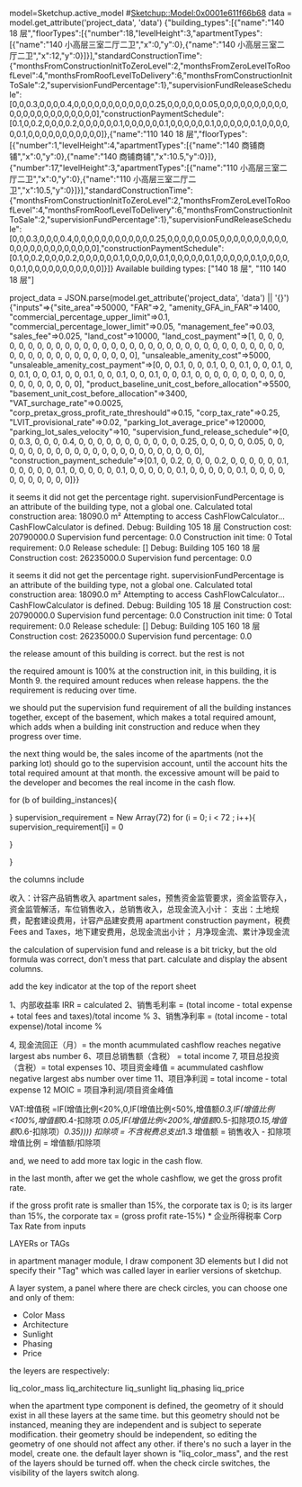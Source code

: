 model=Sketchup.active_model
#<Sketchup::Model:0x0001e611f66b68>
data = model.get_attribute('project_data', 'data')
{"building_types":[{"name":"140 18 层","floorTypes":[{"number":18,"levelHeight":3,"apartmentTypes":[{"name":"140 小高层三室二厅二卫","x":0,"y":0},{"name":"140 小高层三室二厅二卫","x":12,"y":0}]}],"standardConstructionTime":{"monthsFromConstructionInitToZeroLevel":2,"monthsFromZeroLevelToRoofLevel":4,"monthsFromRoofLevelToDelivery":6,"monthsFromConstructionInitToSale":2,"supervisionFundPercentage":1},"supervisionFundReleaseSchedule":[0,0,0.3,0,0,0,0.4,0,0,0,0,0,0,0,0,0,0,0,0.25,0,0,0,0,0,0.05,0,0,0,0,0,0,0,0,0,0,0,0,0,0,0,0,0,0,0,0,0,0,0],"constructionPaymentSchedule":[0.1,0,0.2,0,0,0,0.2,0,0,0,0,0,0.1,0,0,0,0,0,0.1,0,0,0,0,0,0.1,0,0,0,0,0,0.1,0,0,0,0,0,0.1,0,0,0,0,0,0,0,0,0,0,0]},{"name":"110 140 18 层","floorTypes":[{"number":1,"levelHeight":4,"apartmentTypes":[{"name":"140 商铺商铺","x":0,"y":0},{"name":"140 商铺商铺","x":10.5,"y":0}]},{"number":17,"levelHeight":3,"apartmentTypes":[{"name":"110 小高层三室二厅二卫","x":0,"y":0},{"name":"110 小高层三室二厅二卫","x":10.5,"y":0}]}],"standardConstructionTime":{"monthsFromConstructionInitToZeroLevel":2,"monthsFromZeroLevelToRoofLevel":4,"monthsFromRoofLevelToDelivery":6,"monthsFromConstructionInitToSale":2,"supervisionFundPercentage":1},"supervisionFundReleaseSchedule":[0,0,0.3,0,0,0,0.4,0,0,0,0,0,0,0,0,0,0,0,0.25,0,0,0,0,0,0.05,0,0,0,0,0,0,0,0,0,0,0,0,0,0,0,0,0,0,0,0,0,0,0],"constructionPaymentSchedule":[0.1,0,0.2,0,0,0,0.2,0,0,0,0,0,0.1,0,0,0,0,0,0.1,0,0,0,0,0,0.1,0,0,0,0,0,0.1,0,0,0,0,0,0.1,0,0,0,0,0,0,0,0,0,0,0]}]}
Available building types: ["140 18 层", "110 140 18 层"]

project_data = JSON.parse(model.get_attribute('project_data', 'data') || '{}')
{"inputs"=>{"site_area"=>50000, "FAR"=>2, "amenity_GFA_in_FAR"=>1400, "commercial_percentage_upper_limit"=>0.1, "commercial_percentage_lower_limit"=>0.05, "management_fee"=>0.03, "sales_fee"=>0.025, "land_cost"=>10000, "land_cost_payment"=>[1, 0, 0, 0, 0, 0, 0, 0, 0, 0, 0, 0, 0, 0, 0, 0, 0, 0, 0, 0, 0, 0, 0, 0, 0, 0, 0, 0, 0, 0, 0, 0, 0, 0, 0, 0, 0, 0, 0, 0, 0, 0, 0, 0, 0, 0, 0, 0], "unsaleable_amenity_cost"=>5000, "unsaleable_amenity_cost_payment"=>[0, 0, 0.1, 0, 0, 0.1, 0, 0, 0.1, 0, 0, 0.1, 0, 0, 0.1, 0, 0, 0.1, 0, 0, 0.1, 0, 0, 0.1, 0, 0, 0.1, 0, 0, 0.1, 0, 0, 0, 0, 0, 0, 0, 0, 0, 0, 0, 0, 0, 0, 0, 0, 0, 0], "product_baseline_unit_cost_before_allocation"=>5500, "basement_unit_cost_before_allocation"=>3400, "VAT_surchage_rate"=>0.0025, "corp_pretax_gross_profit_rate_threshould"=>0.15, "corp_tax_rate"=>0.25, "LVIT_provisional_rate"=>0.02, "parking_lot_average_price"=>120000, "parking_lot_sales_velocity"=>10, "supervision_fund_release_schedule"=>[0, 0, 0.3, 0, 0, 0, 0.4, 0, 0, 0, 0, 0, 0, 0, 0, 0, 0, 0, 0.25, 0, 0, 0, 0, 0, 0.05, 0, 0, 0, 0, 0, 0, 0, 0, 0, 0, 0, 0, 0, 0, 0, 0, 0, 0, 0, 0, 0, 0, 0], "construction_payment_schedule"=>[0.1, 0, 0.2, 0, 0, 0, 0.2, 0, 0, 0, 0, 0, 0.1, 0, 0, 0, 0, 0, 0.1, 0, 0, 0, 0, 0, 0.1, 0, 0, 0, 0, 0, 0.1, 0, 0, 0, 0, 0, 0.1, 0, 0, 0, 0, 0, 0, 0, 0, 0, 0, 0]}}

it seems it did not get the percentage right. supervisionFundPercentage is an attribute of the building type, not a global one. Calculated total construction area: 18090.0 m² Attempting to access CashFlowCalculator... CashFlowCalculator is defined. Debug: Building 105 18 层 Construction cost: 20790000.0 Supervision fund percentage: 0.0 Construction init time: 0 Total requirement: 0.0 Release schedule: [] Debug: Building 105 160 18 层 Construction cost: 26235000.0 Supervision fund percentage: 0.0

it seems it did not get the percentage right. supervisionFundPercentage is an attribute of the building type, not a global one. Calculated total construction area: 18090.0 m² Attempting to access CashFlowCalculator... CashFlowCalculator is defined. Debug: Building 105 18 层 Construction cost: 20790000.0 Supervision fund percentage: 0.0 Construction init time: 0 Total requirement: 0.0 Release schedule: [] Debug: Building 105 160 18 层 Construction cost: 26235000.0 Supervision fund percentage: 0.0

the release amount of this building is correct. but the rest is not

the required amount is 100% at the construction init, in this building, it is Month 9. the required amount reduces when release happens. the the requirement is reducing over time.

we should put the supervision fund requirement of all the building instances together, except of the basement, which makes a total required amount, which adds when a building init construction and reduce when they progress over time.

the next thing would be, the sales income of the apartments (not the parking lot) should go to the supervision account, until the account hits the total required amount at that month. the excessive amount will be paid to the developer and becomes the real income in the cash flow.

for (b of building_instances){

}
supervision_requirement = New Array(72)
for (i = 0; i < 72 ; i++){
supervision_requirement[i] = 0

}

}

the columns include

收入：计容产品销售收入 apartment sales，预售资金监管要求，资金监管存入，资金监管解活，车位销售收入，总销售收入，总现金流入小计：
支出：土地规费，配套建设费用，计容产品建安费用 apartment construction payment，税费 Fees and Taxes，地下建安费用，总现金流出小计；
月净现金流、累计净现金流

the calculation of supervision fund and release is a bit tricky, but the old formula was correct, don't mess that part. calculate and display the absent columns.

add the key indicator at the top of the report sheet

1、内部收益率 IRR = calculated
2、销售毛利率 = (total income - total expense + total fees and taxes)/total income %
3、销售净利率 = (total income - total expense)/total income %

4, 现金流回正（月）= the month acummulated cashflow reaches negative largest abs number
6、项目总销售额（含税） = total income
7, 项目总投资（含税）= total expenses
10、项目资金峰值 = acummulated cashflow negative largest abs number over time
11、项目净利润 = total income - total expense
12 MOIC = 项目净利润/项目资金峰值

VAT:增值税
=IF(增值比例<20%,0,IF(增值比例<50%,增值额*0.3,IF(增值比例<100%,增值额*0.4-扣除项 *0.05,IF(增值比例<200%,增值额*0.5-扣除项*0.15,增值额*0.6-扣除项）*0.35))))
扣除项 = 不含税费总支出*1.3
增值额 = 销售收入 - 扣除项
增值比例 = 增值额/扣除项

and, we need to add more tax logic in the cash flow.

in the last month, after we get the whole cashflow, we get the gross profit rate.

if the gross profit rate is smaller than 15%, the corporate tax is 0; is its larger than 15%, the corporate tax = (gross profit rate-15%) \* 企业所得税率 Corp Tax Rate from inputs

LAYERs or TAGs

in apartment manager module, I draw component 3D elements but I did not specify their "Tag" which was called layer in earlier versions of sketchup.

A layer system, a panel where there are check circles, you can choose one and only of them:

- Color Mass
- Architecture
- Sunlight
- Phasing
- Price

the leyers are respectively:

liq_color_mass
liq_architecture
liq_sunlight
liq_phasing
liq_price

when the apartment type component is defined, the geometry of it should exist in all these layers at the same time. but this geometry should not be instanced, meaning they are independent and is subject to seperate modification. their geometry should be independent, so editing the geometry of one should not affect any other. if there's no such a layer in the model, create one.
the default layer shown is "liq_color_mass", and the rest of the layers should be turned off. when the check circle switches, the visibility of the layers switch along.
